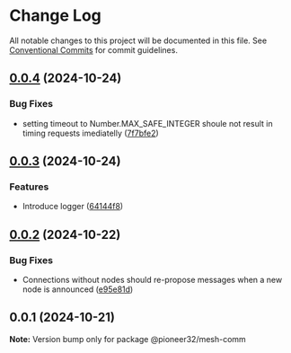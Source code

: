 # Change Log

All notable changes to this project will be documented in this file.
See [Conventional Commits](https://conventionalcommits.org) for commit guidelines.

## [0.0.4](https://github.com/pioneer32/mesh-comm/compare/v0.0.3...v0.0.4) (2024-10-24)

### Bug Fixes

- setting timeout to Number.MAX_SAFE_INTEGER shoule not result in timing requests imediatelly ([7f7bfe2](https://github.com/pioneer32/mesh-comm/commit/7f7bfe29743cdbca6ed8d79206f44c05fd7d6600))

## [0.0.3](https://github.com/pioneer32/mesh-comm/compare/v0.0.2...v0.0.3) (2024-10-24)

### Features

- Introduce logger ([64144f8](https://github.com/pioneer32/mesh-comm/commit/64144f8b73560bb6be757d6125822266f9de014e))

## [0.0.2](https://github.com/pioneer32/mesh-comm/compare/v0.0.1...v0.0.2) (2024-10-22)

### Bug Fixes

- Connections without nodes should re-propose messages when a new node is announced ([e95e81d](https://github.com/pioneer32/mesh-comm/commit/e95e81d323f5531659485c8b158fb91a614b2fda))

## 0.0.1 (2024-10-21)

**Note:** Version bump only for package @pioneer32/mesh-comm
